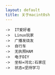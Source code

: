```yaml
---
layout: default
title: 关于macint0sh 
---
```


    ->  IT爱好者
    ->  Linux玩家
    ->  广播发烧友
    ->  自行车
    ->  无执照HAM
    ->  电子DIY
    ->  坐标=河北:石家庄
    ->  状态=坚持学习
